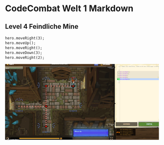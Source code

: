 # CodeCombat Welt 1 Markdown
## Level 4 Feindliche Mine
```
hero.moveRight(3);
hero.moveUp();
hero.moveRight();
hero.moveDown(3);
hero.moveRight(2);
```
![Alt text](image-3.png)